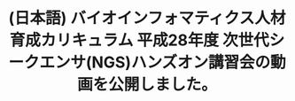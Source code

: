 ---
layout: post-en-none
published: true
title: '(日本語) バイオインフォマティクス人材育成カリキュラム 平成28年度 次世代シークエンサ(NGS)ハンズオン講習会の動画を公開しました。'
tags:
- イベント
- 広報
category: en
---